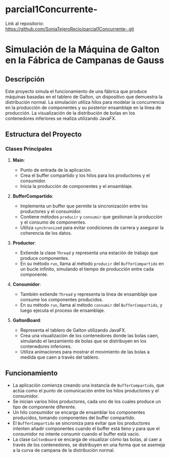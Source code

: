 # parcial1Concurrente-

Link al repositorio: https://github.com/SoniaTejeroRecio/parcial1Concurrente-.git


# Simulación de la Máquina de Galton en la Fábrica de Campanas de Gauss

## Descripción

Este proyecto simula el funcionamiento de una fábrica que produce máquinas basadas en el tablero de Galton, un dispositivo que demuestra la distribución normal. La simulación utiliza hilos para modelar la concurrencia en la producción de componentes y su posterior ensamblaje en la línea de producción. La visualización de la distribución de bolas en los contenedores inferiores se realiza utilizando JavaFX.

## Estructura del Proyecto

### Clases Principales

1. **Main**:

   - Punto de entrada de la aplicación.
   - Crea el buffer compartido y los hilos para los productores y el consumidor.
   - Inicia la producción de componentes y el ensamblaje.
2. **BufferCompartido**:

   - Implementa un buffer que permite la sincronización entre los productores y el consumidor.
   - Contiene métodos `producir` y `consumir` que gestionan la producción y el consumo de componentes.
   - Utiliza `synchronized` para evitar condiciones de carrera y asegurar la coherencia de los datos.
3. **Productor**:

   - Extiende la clase `Thread` y representa una estación de trabajo que produce componentes.
   - En su método `run`, llama al método `producir` del `BufferCompartido` en un bucle infinito, simulando el tiempo de producción entre cada componente.
4. **Consumidor**:

   - También extiende `Thread` y representa la línea de ensamblaje que consume los componentes producidos.
   - En su método `run`, llama al método `consumir` del `BufferCompartido`, y luego ejecuta el proceso de ensamblaje.
5. **GaltonBoard**:

   - Representa el tablero de Galton utilizando JavaFX.
   - Crea una visualización de los contenedores donde las bolas caen, simulando el lanzamiento de bolas que se distribuyen en los contenedores inferiores.
   - Utiliza animaciones para mostrar el movimiento de las bolas a medida que caen a través del tablero.

## Funcionamiento

- La aplicación comienza creando una instancia de `BufferCompartido`, que actúa como el punto de comunicación entre los hilos productores y el consumidor.
- Se inician varios hilos productores, cada uno de los cuales produce un tipo de componente diferente.
- Un hilo consumidor se encarga de ensamblar los componentes producidos, tomando componentes del buffer compartido.
- El `BufferCompartido` se sincroniza para evitar que los productores intenten añadir componentes cuando el buffer está lleno y para que el consumidor no intente consumir cuando el buffer está vacío.
- La clase `GaltonBoard` se encarga de visualizar cómo las bolas, al caer a través de los contenedores, se distribuyen en una forma que se asemeja a la curva de campana de la distribución normal.
